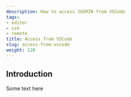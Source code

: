 ```yaml
---
description: How to access JASMIN from VSCode
tags:
- editor
- ssh
- remote
title: Access from VSCode
slug: access-from-vscode
weight: 120
---
```


## Introduction

Some text here
